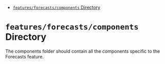 <!-- START doctoc generated TOC please keep comment here to allow auto update -->
<!-- DON'T EDIT THIS SECTION, INSTEAD RE-RUN doctoc TO UPDATE -->

- [`features/forecasts/components` Directory](#featuresforecastscomponents-directory)

<!-- END doctoc generated TOC please keep comment here to allow auto update -->

# `features/forecasts/components` Directory

The components folder should contain all the components specific to the Forecasts feature.
